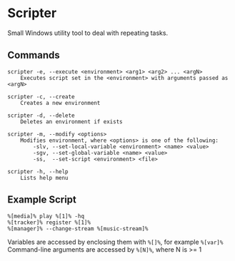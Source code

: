 # Scripter
Small Windows utility tool to deal with repeating tasks.
## Commands
```
scripter -e, --execute <environment> <arg1> <arg2> ... <argN>
    Executes script set in the <environment> with arguments passed as <argN>

scripter -c, --create
    Creates a new environment

scripter -d, --delete
    Deletes an environment if exists

scripter -m, --modify <options>
    Modifies environment, where <options> is one of the following:
        -slv, --set-local-variable <environment> <name> <value>
        -sgv, --set-global-variable <name> <value>
        -ss,  --set-script <environment> <file>

scripter -h, --help
    Lists help menu
```

## Example Script
```
%[media]% play %[1]% -hq
%[tracker]% register %[1]%
%[manager]% --change-stream %[music-stream]%
```

Variables are accessed by enclosing them with `%[]%`, for example `%[var]%`     
Command-line arguments are accessed by `%[N]%`, where N is >= 1
